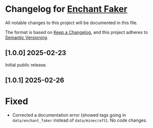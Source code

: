 # Changelog for [Enchant Faker](https://github.com/murphy-slaw/enchant_faker)

All notable changes to this project will be documented in this file.

The format is based on [Keep a Changelog](https://keepachangelog.com/en/1.1.0/),
and this project adheres to [Semantic Versioning](https://semver.org/spec/v2.0.0.html).

## [1.0.0] 2025-02-23

Initial public release.

## [1.0.1] 2025-02-26

# Fixed
* Corrected a documentation error (showed tags going in `data/enchant_faker` instead of `data/minecraft`). No code 
  changes.